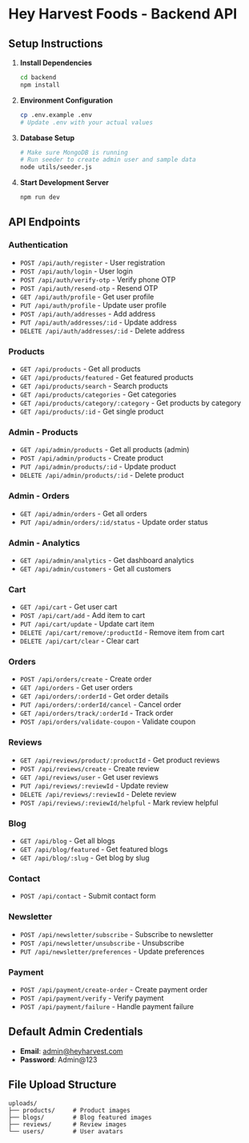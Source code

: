 # Hey Harvest Foods - Backend API

## Setup Instructions

1. **Install Dependencies**
   ```bash
   cd backend
   npm install
   ```

2. **Environment Configuration**
   ```bash
   cp .env.example .env
   # Update .env with your actual values
   ```

3. **Database Setup**
   ```bash
   # Make sure MongoDB is running
   # Run seeder to create admin user and sample data
   node utils/seeder.js
   ```

4. **Start Development Server**
   ```bash
   npm run dev
   ```

## API Endpoints

### Authentication
- `POST /api/auth/register` - User registration
- `POST /api/auth/login` - User login
- `POST /api/auth/verify-otp` - Verify phone OTP
- `POST /api/auth/resend-otp` - Resend OTP
- `GET /api/auth/profile` - Get user profile
- `PUT /api/auth/profile` - Update user profile
- `POST /api/auth/addresses` - Add address
- `PUT /api/auth/addresses/:id` - Update address
- `DELETE /api/auth/addresses/:id` - Delete address

### Products
- `GET /api/products` - Get all products
- `GET /api/products/featured` - Get featured products
- `GET /api/products/search` - Search products
- `GET /api/products/categories` - Get categories
- `GET /api/products/category/:category` - Get products by category
- `GET /api/products/:id` - Get single product

### Admin - Products
- `GET /api/admin/products` - Get all products (admin)
- `POST /api/admin/products` - Create product
- `PUT /api/admin/products/:id` - Update product
- `DELETE /api/admin/products/:id` - Delete product

### Admin - Orders
- `GET /api/admin/orders` - Get all orders
- `PUT /api/admin/orders/:id/status` - Update order status

### Admin - Analytics
- `GET /api/admin/analytics` - Get dashboard analytics
- `GET /api/admin/customers` - Get all customers

### Cart
- `GET /api/cart` - Get user cart
- `POST /api/cart/add` - Add item to cart
- `PUT /api/cart/update` - Update cart item
- `DELETE /api/cart/remove/:productId` - Remove item from cart
- `DELETE /api/cart/clear` - Clear cart

### Orders
- `POST /api/orders/create` - Create order
- `GET /api/orders` - Get user orders
- `GET /api/orders/:orderId` - Get order details
- `PUT /api/orders/:orderId/cancel` - Cancel order
- `GET /api/orders/track/:orderId` - Track order
- `POST /api/orders/validate-coupon` - Validate coupon

### Reviews
- `GET /api/reviews/product/:productId` - Get product reviews
- `POST /api/reviews/create` - Create review
- `GET /api/reviews/user` - Get user reviews
- `PUT /api/reviews/:reviewId` - Update review
- `DELETE /api/reviews/:reviewId` - Delete review
- `POST /api/reviews/:reviewId/helpful` - Mark review helpful

### Blog
- `GET /api/blog` - Get all blogs
- `GET /api/blog/featured` - Get featured blogs
- `GET /api/blog/:slug` - Get blog by slug

### Contact
- `POST /api/contact` - Submit contact form

### Newsletter
- `POST /api/newsletter/subscribe` - Subscribe to newsletter
- `POST /api/newsletter/unsubscribe` - Unsubscribe
- `PUT /api/newsletter/preferences` - Update preferences

### Payment
- `POST /api/payment/create-order` - Create payment order
- `POST /api/payment/verify` - Verify payment
- `POST /api/payment/failure` - Handle payment failure

## Default Admin Credentials
- **Email**: admin@heyharvest.com
- **Password**: Admin@123

## File Upload Structure
```
uploads/
├── products/     # Product images
├── blogs/        # Blog featured images
├── reviews/      # Review images
└── users/        # User avatars
```
